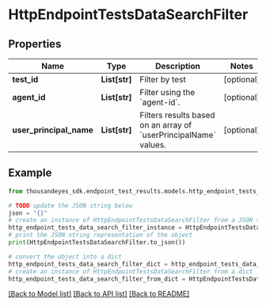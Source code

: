 # HttpEndpointTestsDataSearchFilter


## Properties

Name | Type | Description | Notes
------------ | ------------- | ------------- | -------------
**test_id** | **List[str]** | Filter by test | [optional] 
**agent_id** | **List[str]** | Filter using the &#x60;agent-id&#x60;. | [optional] 
**user_principal_name** | **List[str]** | Filters results based on an array of &#x60;userPrincipalName&#x60; values. | [optional] 

## Example

```python
from thousandeyes_sdk.endpoint_test_results.models.http_endpoint_tests_data_search_filter import HttpEndpointTestsDataSearchFilter

# TODO update the JSON string below
json = "{}"
# create an instance of HttpEndpointTestsDataSearchFilter from a JSON string
http_endpoint_tests_data_search_filter_instance = HttpEndpointTestsDataSearchFilter.from_json(json)
# print the JSON string representation of the object
print(HttpEndpointTestsDataSearchFilter.to_json())

# convert the object into a dict
http_endpoint_tests_data_search_filter_dict = http_endpoint_tests_data_search_filter_instance.to_dict()
# create an instance of HttpEndpointTestsDataSearchFilter from a dict
http_endpoint_tests_data_search_filter_from_dict = HttpEndpointTestsDataSearchFilter.from_dict(http_endpoint_tests_data_search_filter_dict)
```
[[Back to Model list]](../README.md#documentation-for-models) [[Back to API list]](../README.md#documentation-for-api-endpoints) [[Back to README]](../README.md)


